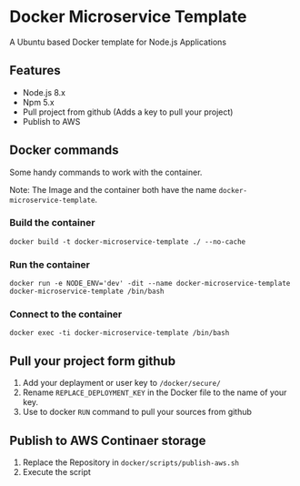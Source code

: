 # Docker Microservice Template

A Ubuntu based Docker template for Node.js Applications

## Features

- Node.js 8.x
- Npm 5.x
- Pull project from github (Adds a key to pull your project)
- Publish to AWS

## Docker commands

Some handy commands to work with the container.

Note: The Image and the container both have the name `docker-microservice-template`.

### Build the container
`docker build -t docker-microservice-template ./ --no-cache`

### Run the container
`docker run -e NODE_ENV='dev' -dit --name docker-microservice-template docker-microservice-template /bin/bash`

### Connect to the container
`docker exec -ti docker-microservice-template /bin/bash`

## Pull your project form github

1. Add your deplayment or user key to `/docker/secure/`
2. Rename `REPLACE_DEPLOYMENT_KEY` in the Docker file to the name of your key.
3. Use to docker `RUN` command to pull your sources from github

## Publish to AWS Continaer storage

1. Replace the Repository in `docker/scripts/publish-aws.sh`
2. Execute the script
